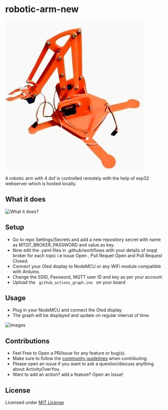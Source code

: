 # robotic-arm-new # 
![Banner](./banner.jpg)

<p>
A robotic arm with 4 dof is controlled remotely with the help of esp32 webserver which is hosted locally.  
</p>

## What it does

![What it does?](./whatitdoes.png)

## Setup

- Go to repo Settings/Secrets and add a new repository secret with name as MTQT_BROKER_PASSWORD and value as key.
- Now edit the .yaml files in .github/workflows with your details of mqqt broker for each topic i.e Issue Open , Pull Requet Open and Pull Request Closed.
- Connect your Oled display to NodeMCU or any WiFi module compatible with Arduino.
- Change the SSID, Password, MQTT user ID and key as per your account.
- Upload the <code> github_actions_graph.ino </code> on your board

## Usage

- Plug in your NodeMCU and connect the Oled display
- The graph will be displayed and update on regular interval of time.

![Images](./hardware.png)

## Contributions

- Feel Free to Open a PR/Issue for any feature or bug(s).
- Make sure to follow the [community guidelines](https://docs.github.com/en/github/site-policy/github-community-guidelines) when contributing.
- Please open an issue if you want to ask a question/discuss anything about ActivityOverYou.
- Want to add an action? add a feature? Open an Issue!

## License

Licensed under [MIT License](https://opensource.org/licenses/MIT)
